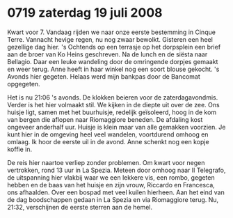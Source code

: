 # 0719 zaterdag 19 juli 2008
Kwart voor 7. Vandaag rijden we naar onze eerste bestemming in Cinque Terre. Vannacht hevige regen, nu nog zwaar bewolkt. Gisteren een heel gezellige dag hier. 's Ochtends op een terrasje op het dorpsplein een brief aan de broer van Ko Heins geschreven. Na de lunch en de siësta naar Bellagio. Daar een leuke wandeling door de omringende dorpjes gemaakt en weer terug. Anne heeft in haar winkel nog een soort blouse gekocht. 's Avonds hier gegeten. Helaas werd mijn bankpas door de Bancomat opgegeten. 

Het is nu 21:06 's avonds. De klokken beieren voor de zaterdagavondmis. Verder is het hier volmaakt stil. We kijken in de diepte uit over de zee. Ons huisje ligt, samen met het buurhuisje, redelijk geïsoleerd, hoog in de kom van bergen die aflopen naar Riomaggiore beneden. De afdaling kost ongeveer anderhalf uur. Huisje is klein maar van alle gemakken voorzien. Je kunt hier in de omgeving heel veel wandelen, voortdurend omhoog en omlaag. Ik hoor de eerste uil in de avond. Anne schenkt nog een kopje koffie in. 

De reis hier naartoe verliep zonder problemen. Om kwart voor negen vertrokken, rond 13 uur in La Spezia. Meteen door omhoog naar Il Telegrafo, de uitspanning hier vlakbij waar we een lekkere vis, een rombo, gegeten hebben en de baas van het huisje en zijn vrouw, Riccardo en Francesca, ons afhaalden. Over een bospad met veel kuilen hierheen. Aan het eind van de dag boodschappen gedaan in La Spezia en via Riomaggiore terug. Nu, 21:32, verschijnen de eerste sterren aan de hemel.